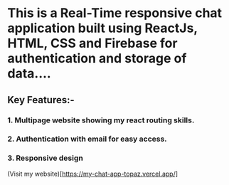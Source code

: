 # This is a Real-Time responsive chat application built using ReactJs, HTML, CSS and Firebase for authentication and storage of data....
## Key Features:-
### 1. Multipage website showing my react routing skills.
### 2. Authentication with email for easy access.
### 3. Responsive design
 (Visit my website)[https://my-chat-app-topaz.vercel.app/]
